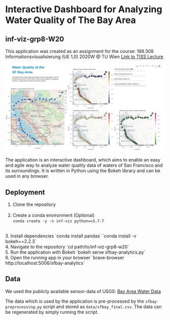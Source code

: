 # Interactive Dashboard for Analyzing Water Quality of The Bay Area
## inf-viz-grp8-W20

This application was created as an assignment for the course: 188.308 Informationsvisualisierung (UE 1,0) 2020W @ TU Wien
[Link to TISS Lecture](https://tiss.tuwien.ac.at/course/courseDetails.xhtml?dswid=3687&dsrid=241&courseNr=188308&semester=2020W)


![image info](./sfbay_analytics.png)

The application is an interactive dashboard, which aims to enable an easy and agile way to analyze water quality data of waters of San Francisco and its surroundings.
It is written in Python using the Bokeh library and can be used in any browser.

## Deployment

1. Clone the repository  
   <br/>
2. Create a conda environment (Optional)  
`conda create -y -n inf-viz python==3.7.7`  
<br/>
3. Install dependencies  
`conda install pandas`  
`conda install -v bokeh==2.2.3`  
<br/>
4. Navigate to the repository  
`cd path/to/inf-viz-grp8-w20`  
<br/>
5. Run the application with Bokeh  
`bokeh serve sfbay-analytics.py`  
<br/>
6. Open the running app in your browser  
`brave-browser http://localhost:5006/sfbay-analytics`  
   <br/>

## Data
We used the publicly available sensor-data of USGS:
[Bay Area Water Data](https://sfbay.wr.usgs.gov/access/wqdata/index.html)

The data which is used by the application is pre-processed by the `sfbay-preprocessing.py` script and stored as `data/sfbay_final.csv`. The data can be regenerated by simply running the script.

